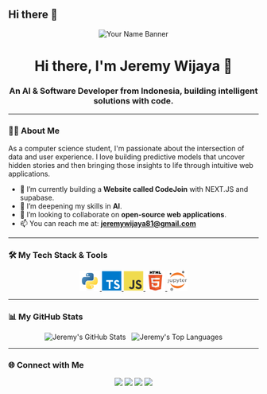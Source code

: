 ## Hi there 👋

<!--
**jerewy/jerewy** is a ✨ _special_ ✨ repository because its `README.md` (this file) appears on your GitHub profile.

Here are some ideas to get you started:

- 🔭 I’m currently working on ...
- 🌱 I’m currently learning ...
- 👯 I’m looking to collaborate on ...
- 🤔 I’m looking for help with ...
- 💬 Ask me about ...
- 📫 How to reach me: ...
- 😄 Pronouns: ...
- ⚡ Fun fact: ...
-->
<p align="center">
  <img src="URL_TO_YOUR_BANNER_IMAGE" alt="Your Name Banner"/>
</p>

<h1 align="center">Hi there, I'm Jeremy Wijaya 👋</h1>
<h3 align="center">An AI & Software Developer from Indonesia, building intelligent solutions with code.</h3>

---

### 👨‍💻 About Me

As a computer science student, I'm passionate about the intersection of data and user experience. I love building predictive models that uncover hidden stories and then bringing those insights to life through intuitive web applications.

- 🔭 I’m currently building a **Website called CodeJoin** with NEXT.JS and supabase.
- 🌱 I’m deepening my skills in **AI**.
- 👯 I’m looking to collaborate on **open-source web applications**.
- 📫 You can reach me at: **jeremywijaya81@gmail.com**

---

### 🛠️ My Tech Stack & Tools

<p align="center">
  <a href="https://www.python.org" target="_blank" rel="noreferrer"> <img src="https://raw.githubusercontent.com/devicons/devicon/master/icons/python/python-original.svg" alt="python" width="40" height="40"/> </a>
  <a href="https://www.typescriptlang.org/" target="_blank" rel="noreferrer"> <img src="https://raw.githubusercontent.com/devicons/devicon/master/icons/typescript/typescript-original.svg" alt="typescript" width="40" height="40"/> </a>
  <a href="https://developer.mozilla.org/en-US/docs/Web/JavaScript" target="_blank" rel="noreferrer"> <img src="https://raw.githubusercontent.com/devicons/devicon/master/icons/javascript/javascript-original.svg" alt="javascript" width="40" height="40"/> </a>
  <a href="https://www.w3.org/html/" target="_blank" rel="noreferrer"> <img src="https://raw.githubusercontent.com/devicons/devicon/master/icons/html5/html5-original-wordmark.svg" alt="html5" width="40" height="40"/> </a>
  <a href="https://jupyter.org/" target="_blank" rel="noreferrer"> <img src="https://raw.githubusercontent.com/devicons/devicon/master/icons/jupyter/jupyter-original-wordmark.svg" alt="jupyter" width="40" height="40"/> </a>
</p>

---

### 📊 My GitHub Stats

<p align="center">
  <img src="https://github-readme-stats.vercel.app/api?username=jerewy&show_icons=true&theme=tokyonight&include_all_commits=true&count_private=true" alt="Jeremy's GitHub Stats"/>
  &nbsp;
  <img src="https://github-readme-stats.vercel.app/api/top-langs/?username=jerewy&layout=compact&langs_count=8&theme=tokyonight" alt="Jeremy's Top Languages"/>
</p>

---

### 🌐 Connect with Me

<p align="center">
<a href="https://www.linkedin.com/in/jeremy-wijaya/"><img src="https://img.shields.io/badge/linkedin-%230077B5.svg?style=for-the-badge&logo=linkedin&logoColor=white"/></a>
<a href="https://www.instagram.com/jerewyyy/"><img src="https://img.shields.io/badge/Instagram-%23E4405F.svg?style=for-the-badge&logo=instagram&logoColor=white"/></a>
<a href="https://www.youtube.com/@JeremyWijaya"><img src="https://img.shields.io/badge/YouTube-%23FF0000.svg?style=for-the-badge&logo=youtube&logoColor=white"/></a>
<a href="mailto:jeremywijaya81@gmail.com"><img src="https://img.shields.io/badge/Gmail-D14836?style=for-the-badge&logo=gmail&logoColor=white"/></a>
</p>
